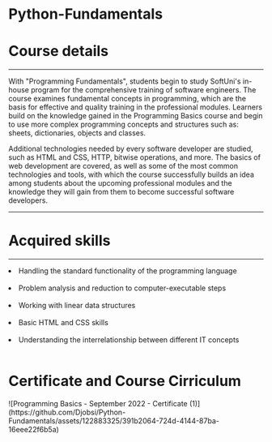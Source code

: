 # Python-Fundamentals
<h1>Course details</h1>
<hr>
With "Programming Fundamentals", students begin to study SoftUni's in-house program for the comprehensive training of software engineers. The course examines fundamental concepts in programming, which are the basis for effective and quality training in the professional modules. Learners build on the knowledge gained in the Programming Basics course and begin to use more complex programming concepts and structures such as: sheets, dictionaries, objects and classes.

Additional technologies needed by every software developer are studied, such as HTML and CSS, HTTP, bitwise operations, and more. The basics of web development are covered, as well as some of the most common technologies and tools, with which the course successfully builds an idea among students about the upcoming professional modules and the knowledge they will gain from them to become successful software developers.
<hr>
<h1>Acquired skills</h1>
<hr>
<li>Handling the standard functionality of the programming language</li><br>
<li>Problem analysis and reduction to computer-executable steps</li><br>
<li>Working with linear data structures</li><br>
<li>Basic HTML and CSS skills</li><br>
<li>Understanding the interrelationship between different IT concepts</li><br>

<h1>Certificate and Course Cirriculum</h1>
![Programming Basics - September 2022 - Certificate (1)](https://github.com/Djobsi/Python-Fundamentals/assets/122883325/391b2064-724d-4144-87ba-16eee22f6b5a)
